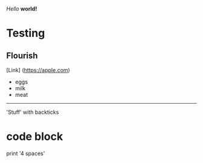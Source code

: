 *Hello* **world!**
# Testing
## Flourish
[Link] (https://apple.com)
* eggs
* milk
* meat
---
'Stuff' with backticks
# code block
print '4 spaces'
